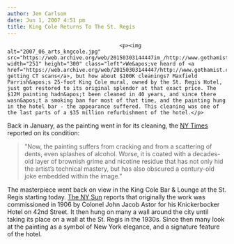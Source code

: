```yaml
---
author: Jen Carlson
date: Jun 1, 2007 4:51 pm
title: King Cole Returns To The St. Regis
---
```


	
										<p><img alt="2007_06_arts_kngcole.jpg" src="https://web.archive.org/web/20150303144447im_/http://www.gothamist.com/attachments/arts_jen/2007_06_arts_kngcole.jpg" width="251" height="300" class="left">We&apos;ve heard of <a href="https://web.archive.org/web/20150303144447/http://www.gothamist.com/2007/05/23/history_mystery.php">paintings getting CT scans</a>, but how about $100K cleanings? Maxfield Parrish&apos;s 25-foot King Cole mural, owned by the St. Regis Hotel, just got restored to its original splendor at that exact price. The $12M painting hadn&apos;t been cleaned in 40 years, and since there wasn&apos;t a smoking ban for most of that time, and the painting hung in the hotel bar - the appearance suffered. This cleaning was one of the last parts of a $35 million refurbishment of the hotel.</p>

<p>Back in January, as the painting went in for its cleaning, the <a href="https://web.archive.org/web/20150303144447/http://www.nytimes.com/2007/01/17/nyregion/17painting.html?ex=1326690000&amp;en=f4d92f135310c5c7&amp;ei=5088">NY Times</a> reported on its condition: </p>

<blockquote>&quot;Now, the painting suffers from cracking and from a scattering of dents, even splashes of alcohol. Worse, it is coated with a decades-old layer of brownish grime and nicotine residue that has not only hid the artist&#x2019;s technical mastery, but has also obscured a century-old joke embedded within the image.&quot;</blockquote> 

<p>The masterpiece went back on view in the King Cole Bar &amp; Lounge at the St. Regis starting today. <a href="https://web.archive.org/web/20150303144447/http://www.nysun.com/article/55640">The NY Sun</a> reports that originally the work was commissioned in 1906 by Colonel John Jacob Astor for his Knickerbocker Hotel on 42nd Street. It then hung on many a wall around the city until taking its place on a wall at the St. Regis in the 1930s. Since then many look at the painting as a symbol of New York elegance, and a signature feature of the hotel.</p>					
										
									
				